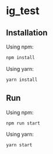 # ig_test

## Installation

Using npm:
```sh
npm install
```

Using yarn:

```sh
yarn install
```

## Run

Using npm:
```sh
npm run start
```

Using yarn:

```sh
yarn start
```